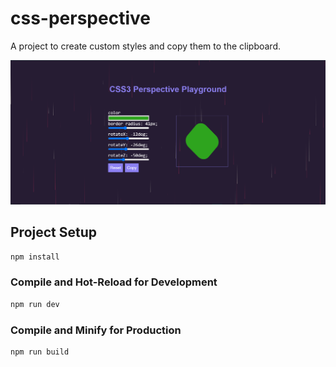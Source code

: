 # css-perspective

A project to create custom styles and copy them to the clipboard.

![img](assets/img.png)

## Project Setup

```sh
npm install
```

### Compile and Hot-Reload for Development

```sh
npm run dev
```

### Compile and Minify for Production

```sh
npm run build
```

